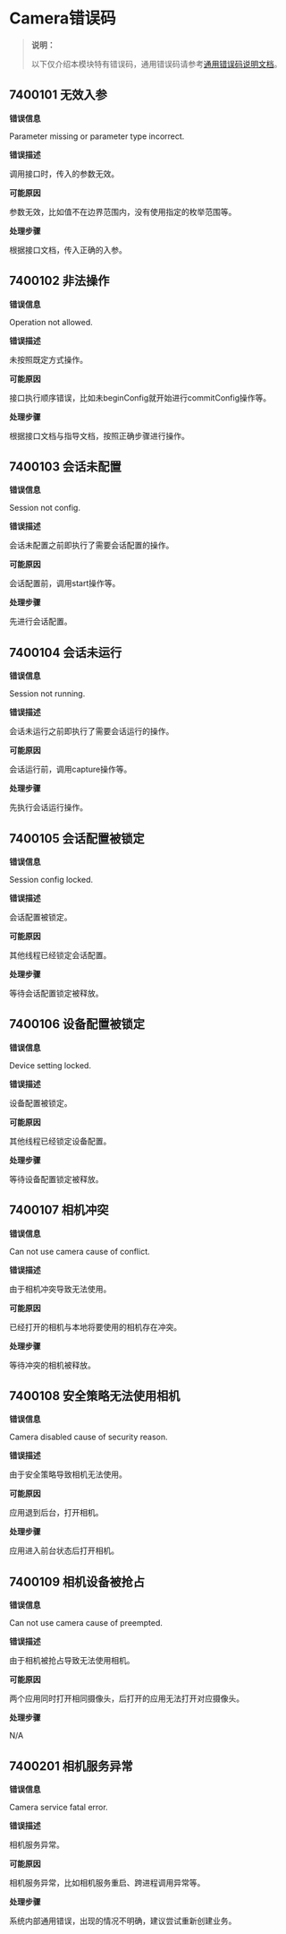 # Camera错误码

> **说明：**
>
> 以下仅介绍本模块特有错误码，通用错误码请参考[通用错误码说明文档](errorcode-universal.md)。

## 7400101 无效入参

**错误信息**

Parameter missing or parameter type incorrect.

**错误描述**

调用接口时，传入的参数无效。

**可能原因**

参数无效，比如值不在边界范围内，没有使用指定的枚举范围等。

**处理步骤**

根据接口文档，传入正确的入参。

## 7400102 非法操作

**错误信息**

Operation not allowed.

**错误描述**

未按照既定方式操作。

**可能原因**

接口执行顺序错误，比如未beginConfig就开始进行commitConfig操作等。

**处理步骤**

根据接口文档与指导文档，按照正确步骤进行操作。

## 7400103 会话未配置

**错误信息**

Session not config.

**错误描述**

会话未配置之前即执行了需要会话配置的操作。

**可能原因**

会话配置前，调用start操作等。

**处理步骤**

先进行会话配置。

## 7400104 会话未运行

**错误信息**

Session not running.

**错误描述**

会话未运行之前即执行了需要会话运行的操作。

**可能原因**

会话运行前，调用capture操作等。

**处理步骤**

先执行会话运行操作。

## 7400105 会话配置被锁定

**错误信息**

Session config locked.

**错误描述**

会话配置被锁定。

**可能原因**

其他线程已经锁定会话配置。

**处理步骤**

等待会话配置锁定被释放。

## 7400106 设备配置被锁定

**错误信息**

Device setting locked.

**错误描述**

设备配置被锁定。

**可能原因**

其他线程已经锁定设备配置。

**处理步骤**

等待设备配置锁定被释放。

## 7400107 相机冲突

**错误信息**

Can not use camera cause of conflict.

**错误描述**

由于相机冲突导致无法使用。

**可能原因**

已经打开的相机与本地将要使用的相机存在冲突。

**处理步骤**

等待冲突的相机被释放。

## 7400108 安全策略无法使用相机

**错误信息**

Camera disabled cause of security reason.

**错误描述**

由于安全策略导致相机无法使用。

**可能原因**

应用退到后台，打开相机。

**处理步骤**

应用进入前台状态后打开相机。

## 7400109 相机设备被抢占

**错误信息**

Can not use camera cause of preempted.

**错误描述**

由于相机被抢占导致无法使用相机。

**可能原因**

两个应用同时打开相同摄像头，后打开的应用无法打开对应摄像头。

**处理步骤**

N/A

## 7400201 相机服务异常

**错误信息**

Camera service fatal error.

**错误描述**

相机服务异常。

**可能原因**

相机服务异常，比如相机服务重启、跨进程调用异常等。

**处理步骤**

系统内部通用错误，出现的情况不明确，建议尝试重新创建业务。
